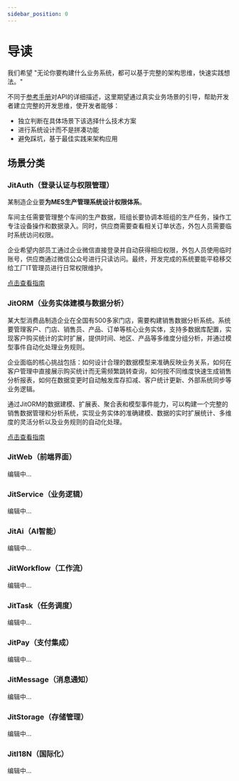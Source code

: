 ```yaml
---
sidebar_position: 0
---
```


# 导读

我们希望 "无论你要构建什么业务系统，都可以基于完整的架构思维，快速实践想法。"

不同于[参考手册](/docs/reference/index.md)对API的详细描述，这里期望通过真实业务场景的引导，帮助开发者建立完整的开发思维，使开发者能够：
- 独立判断在具体场景下该选择什么技术方案
- 进行系统设计而不是拼凑功能
- 避免踩坑，基于最佳实践来架构应用

## 场景分类

### JitAuth（登录认证与权限管理）

某制造企业要**为MES生产管理系统设计权限体系**。

车间主任需要管理整个车间的生产数据，班组长要协调本班组的生产任务，操作工专注设备操作和数据录入。同时，供应商需要查看相关订单状态，外包人员需要临时系统访问权限。

企业希望内部员工通过企业微信直接登录并自动获得相应权限，外包人员使用临时账号，供应商通过微信公众号进行只读访问。最终，开发完成的系统要能平稳移交给工厂IT管理员进行日常权限维护。

[点击查看指南](/docs/devguide/应用场景/登录认证与权限管理)

### JitORM（业务实体建模与数据分析）
某大型消费品制造企业在全国有500多家门店，需要构建销售数据分析系统。系统要管理客户、门店、销售员、产品、订单等核心业务实体，支持多数据库配置，实现客户购买统计的实时扩展，提供时间、地区、产品等多维度分组分析，并通过模型事件自动化处理业务规则。

企业面临的核心挑战包括：如何设计合理的数据模型来准确反映业务关系，如何在客户管理中直接展示购买统计而无需频繁跳转查询，如何按不同维度快速生成销售分析报表，如何在数据变更时自动触发库存扣减、客户统计更新、外部系统同步等业务逻辑。

通过JitORM的数据建模、扩展表、聚合表和模型事件能力，可以构建一个完整的销售数据管理和分析系统，实现业务实体的准确建模、数据的实时扩展统计、多维度的灵活分析以及业务规则的自动化处理。

[点击查看指南](/docs/devguide/应用场景/业务实体建模与数据分析)

### JitWeb（前端界面）
编辑中...

### JitService（业务逻辑）
编辑中...

### JitAi（AI智能）
编辑中...

### JitWorkflow（工作流）
编辑中...

### JitTask（任务调度）
编辑中...

### JitPay（支付集成）
编辑中...

### JitMessage（消息通知）
编辑中...

### JitStorage（存储管理）
编辑中...

### JitI18N（国际化）
编辑中...
